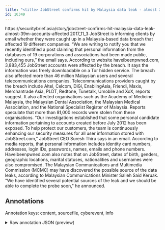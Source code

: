 ```yaml
---
title: "<title> JobStreet confirms hit by Malaysia data leak - almost 3.9m   </title>"
id: 10349
---
```


<title> JobStreet confirms hit by Malaysia data leak - almost 3.9m   </title>
<source> https://securitybrief.asia/story/jobstreet-confirms-hit-malaysia-data-leak-almost-39m-accounts-affected </source>
<date> 2017_11_3 </date>
<text>
JobStreet is informing clients by email whether they were caught up in a Malaysia-based data breach that affected 19 different companies.
“We are writing to notify you that we recently identified a post claiming that personal information from the databases of 19 corporations and associations had been made public, including ours,” the email says.
According to website haveibeenpwned.com, 3,883,455 JobStreet accounts were affected by the breach. It says the information was freely downloadable on a Tor hidden service.
The breach also affected more than 46 million Malaysian users and several telecommunications companies.
Telecommunications providers caught by the breach include Altel, Celcom, DiGi, EnablingAsia, Friendi, Maxis, Merchantrade Asia, PLDT, Redtone, Tunetalk, Umobile and XoX, reports suggest.
It also affected organisations such as the Academy of Medicine Malaysia, the Malaysian Dental Association, the Malaysian Medical Association, and the National Specialist Register of Malaysia. Reports speculate that more than 81,000 records were stolen from these organisations.
“Our investigations established that some personal candidate information pertaining to accounts created before July 2012 has been exposed. To help protect our customers, the team is continuously enhancing our security measures for all user information stored with JobStreet.com,” JobStreet CEO Suresh Thiru says in an email.
According to media reports, that personal information includes identity card numbers, addresses, login IDs, passwords, names, emails and phone numbers.
Haveibeenpwned.com also notes that on JobStreet, dates of birth, genders, geographic locations, marital statuses, nationalities and usernames were also compromised.
The Malaysian Communications and Multimedia Commission (MCMC) may have discovered the possible source of the data leaks, according to Malaysian Communications Minister Salleh Said Keruak.
"We have identified several potential sources of the leak and we should be able to complete the probe soon," he announced.
</text>



## Annotations

Annotation keys: content, sourcefile, cyberevent, info

<details>
<summary>Raw annotation JSON (preview)</summary>

```json
{
  "content": "JobStreet is informing clients by email whether they were caught up in a Malaysia-based data breach that affected 19 different companies. \u201cWe are writing to notify you that we recently identified a post claiming that personal information from the databases of 19 corporations and associations had been made public, including ours,\u201d the email says. According to website haveibeenpwned.com, 3,883,455 JobStreet accounts were affected by the breach. It says the information was freely downloadable on a Tor hidden service. The breach also affected more than 46 million Malaysian users and several telecommunications companies. Telecommunications providers caught by the breach include Altel, Celcom, DiGi, EnablingAsia, Friendi, Maxis, Merchantrade Asia, PLDT, Redtone, Tunetalk, Umobile and XoX, reports suggest. It also affected organisations such as the Academy of Medicine Malaysia, the Malaysian Dental Association, the Malaysian Medical Association, and the National Specialist Register of Malaysia. Reports speculate that more than 81,000 records were stolen from these organisations. \u201cOur investigations established that some personal candidate information pertaining to accounts created before July 2012 has been exposed. To help protect our customers, the team is continuously enhancing our security measures for all user information stored with JobStreet.com,\u201d JobStreet CEO Suresh Thiru says in an email. According to media reports, that personal information includes identity card numbers, addresses, login IDs, passwords, names, emails and phone numbers. Haveibeenpwned.com also notes that on JobStreet, dates of birth, genders, geographic locations, marital statuses, nationalities and usernames were also compromised. The Malaysian Communications and Multimedia Commission (MCMC) may have discovered the possible source of the data leaks, according to Malaysian Communications Minister Salleh Said Keruak. \"We have identified several potential sources of the leak and we should be able to complete the probe soon,\" he announced.",
  "sourcefile": "10349.txt",
  "cyberevent": {
    "hopper": [
      {
        "index": 0,
        "relation": "Same",
        "events": [
          {
            "index": "E1",
            "type": "Attack",
            "realis": "Actual",
            "nugget": {
              "startOffset": 88,
              "index": "T1",
              "endOffset": 99,
              "text": "data breach"
            },
            "argument": [
              {
                "index": "T4",
                "text": "clients",
                "endOffset": 30,
                "role": {
                  "type": "Victim"
                },
                "startOffset": 23,
                "type": "Person"
              },
              {
                "index": "T5",
                "text": "they",
                "endOffset": 52,
                "role": {
                  "type": "Victim"
                },
                "startOffset": 48,
                "type": "Person"
              },
              {
                "index": "T2",
                "external_reference": {
                  "wikidataid": "Q257303"
                },
                "endOffset": 136,
                "role": {
                  "type": "Victim"
                },
                "text": "companies",
                "startOffset": 127,
                "type": "Organization"
              },
              {
                "index": "T6",
                "text": "19",
                "endOffset": 116,
                "role": {
                  "type": "Number-of-Victim"
                },
                "startOffset": 114,
                "type": "Number"
              },
              {
                "index": "T3",
                "external_reference": {
                  "wikidataid": "Q11310671"
                },
                "endOffset": 9,
                "role": {
                  "type": "Victim"
      
```
</details>
